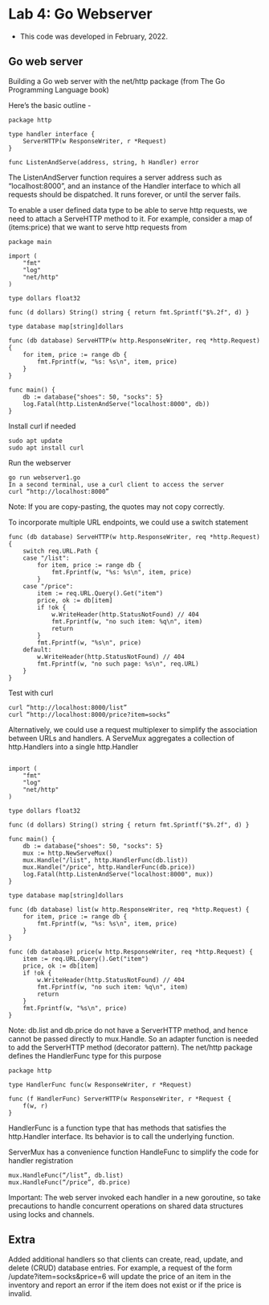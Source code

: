 # Lab 4: Go Webserver
- This code was developed in February, 2022.

## Go web server
Building a Go web server with the net/http package (from The Go Programming Language book)

Here’s the basic outline - 
```
package http

type handler interface {
	ServerHTTP(w ResponseWriter, r *Request)
}

func ListenAndServe(address, string, h Handler) error
```
The ListenAndServer function requires a server address such as “localhost:8000”, and an instance of the Handler interface to which all requests should be dispatched. It runs forever, or until the server fails.

To enable a user defined data type to be able to serve http requests, we need to attach a ServeHTTP method to it. 
For example, consider a map of (items:price) that we want to serve http requests from
```
package main

import (
	"fmt"
	"log"
	"net/http"
)

type dollars float32

func (d dollars) String() string { return fmt.Sprintf("$%.2f", d) }

type database map[string]dollars

func (db database) ServeHTTP(w http.ResponseWriter, req *http.Request) {
	for item, price := range db {
		fmt.Fprintf(w, "%s: %s\n", item, price)
	}
}

func main() {
	db := database{"shoes": 50, "socks": 5}
	log.Fatal(http.ListenAndServe("localhost:8000", db))
}
```

Install curl if needed
```
sudo apt update
sudo apt install curl
```
Run the webserver

```
go run webserver1.go
In a second terminal, use a curl client to access the server
curl “http://localhost:8000”
```

Note: If you are copy-pasting, the quotes may not copy correctly.

To incorporate multiple URL endpoints, we could use a switch statement
```
func (db database) ServeHTTP(w http.ResponseWriter, req *http.Request) {
	switch req.URL.Path {
	case "/list":
		for item, price := range db {
			fmt.Fprintf(w, "%s: %s\n", item, price)
		}
	case "/price":
		item := req.URL.Query().Get("item")
		price, ok := db[item]
		if !ok {
			w.WriteHeader(http.StatusNotFound) // 404
			fmt.Fprintf(w, "no such item: %q\n", item)
			return
		}
		fmt.Fprintf(w, "%s\n", price)
	default:
		w.WriteHeader(http.StatusNotFound) // 404
		fmt.Fprintf(w, "no such page: %s\n", req.URL)
	}
}
```
Test with curl

```
curl “http://localhost:8000/list”
curl “http://localhost:8000/price?item=socks”
```

Alternatively, we could use a request multiplexer to simplify the association between URLs and handlers. A ServeMux aggregates a collection of http.Handlers into a single http.Handler
```

import (
	"fmt"
	"log"
	"net/http"
)

type dollars float32

func (d dollars) String() string { return fmt.Sprintf("$%.2f", d) }

func main() {
	db := database{"shoes": 50, "socks": 5}
	mux := http.NewServeMux()
	mux.Handle("/list", http.HandlerFunc(db.list))
	mux.Handle("/price", http.HandlerFunc(db.price))
	log.Fatal(http.ListenAndServe("localhost:8000", mux))
}

type database map[string]dollars

func (db database) list(w http.ResponseWriter, req *http.Request) {
	for item, price := range db {
		fmt.Fprintf(w, "%s: %s\n", item, price)
	}
}

func (db database) price(w http.ResponseWriter, req *http.Request) {
	item := req.URL.Query().Get("item")
	price, ok := db[item]
	if !ok {
		w.WriteHeader(http.StatusNotFound) // 404
		fmt.Fprintf(w, "no such item: %q\n", item)
		return
	}
	fmt.Fprintf(w, "%s\n", price)
}
```

Note:
db.list and db.price do not have a ServerHTTP method, and hence cannot be passed directly to mux.Handle. So an adapter function is needed to add the ServerHTTP method (decorator pattern). The net/http package defines the HandlerFunc type for this purpose
```
package http

type HandlerFunc func(w ResponseWriter, r *Request)

func (f HandlerFunc) ServerHTTP(w ResponseWriter, r *Request {
	f(w, r)
}
```

HandlerFunc is a function type that has methods that satisfies the http.Handler interface. Its behavior is to call the underlying function.

ServerMux has a convenience function HandleFunc to simplify the code for handler registration
```
mux.HandleFunc(“/list”, db.list)
mux.HandleFunc(“/price”, db.price)
```
Important:
The web server invoked each handler in a new goroutine, so take precautions to handle concurrent operations on shared data structures using locks and channels.

## Extra

 Added additional handlers so that clients can create, read, update, and delete (CRUD) database entries. For example, a request of the form /update?item=socks&price=6 will update the price of an item in the inventory and report an error if the item does not exist or if the price is invalid.

